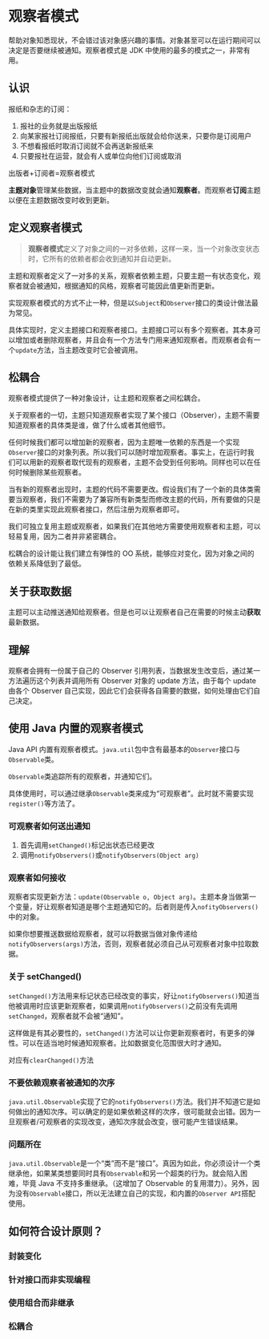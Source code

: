 # 观察者模式

帮助对象知悉现状，不会错过该对象感兴趣的事情。对象甚至可以在运行期间可以决定是否要继续被通知。观察者模式是 JDK 中使用的最多的模式之一，非常有用。

## 认识

报纸和杂志的订阅：
1. 报社的业务就是出版报纸
2. 向某家报社订阅报纸，只要有新报纸出版就会给你送来，只要你是订阅用户
3. 不想看报纸时取消订阅就不会再送新报纸来
4. 只要报社在运营，就会有人或单位向他们订阅或取消

出版者+订阅者=观察者模式

**主题对象**管理某些数据，当主题中的数据改变就会通知**观察者**。而观察者**订阅**主题以便在主题数据改变时收到更新。

## 定义观察者模式

>**观察者模式**定义了对象之间的一对多依赖，这样一来，当一个对象改变状态时，它所有的依赖者都会收到通知并自动更新。

主题和观察者定义了一对多的关系，观察者依赖主题，只要主题一有状态变化，观察者就会被通知，根据通知的风格，观察者可能因此值更新而更新。

实现观察者模式的方式不止一种，但是以`Subject`和`Observer`接口的类设计做法最为常见。

具体实现时，定义主题接口和观察者接口。主题接口可以有多个观察者。其本身可以增加或者删除观察者，并且会有一个方法专门用来通知观察者。而观察者会有一个`update`方法，当主题改变时它会被调用。

## 松耦合

观察者模式提供了一种对象设计，让主题和观察者之间松耦合。

关于观察者的一切，主题只知道观察者实现了某个接口（Observer），主题不需要知道观察者的具体类是谁，做了什么或者其他细节。

任何时候我们都可以增加新的观察者，因为主题唯一依赖的东西是一个实现`Observer`接口的对象列表。所以我们可以随时增加观察者。事实上，在运行时我们可以用新的观察者取代现有的观察者，主题不会受到任何影响。同样也可以在任何时候删除某些观察者。

当有新的观察者出现时，主题的代码不需要更改。假设我们有了一个新的具体类需要当观察者，我们不需要为了兼容所有新类型而修改主题的代码，所有要做的只是在新的类里实现此观察者接口，然后注册为观察者即可。

我们可独立复用主题或观察者，如果我们在其他地方需要使用观察者和主题，可以轻易复用，因为二者并非紧密耦合。

松耦合的设计能让我们建立有弹性的 OO 系统，能够应对变化，因为对象之间的依赖关系降低到了最低。

## 关于获取数据

主题可以主动推送通知给观察者。但是也可以让观察者自己在需要的时候主动**获取**最新数据。

## 理解

观察者会拥有一份属于自己的 Observer 引用列表，当数据发生改变后，通过某一方法遍历这个列表并调用所有 Observer 对象的 update 方法，由于每个 update 由各个 Observer 自己实现，因此它们会获得各自需要的数据，如何处理由它们自己决定。

## 使用 Java 内置的观察者模式

Java API 内置有观察者模式。`java.util`包中含有最基本的`Observer`接口与`Observable`类。

`Observable`类追踪所有的观察者，并通知它们。

具体使用时，可以通过继承`Observable`类来成为“可观察者”。此时就不需要实现`register()`等方法了。

### 可观察者如何送出通知

1. 首先调用`setChanged()`标记出状态已经更改
2. 调用`notifyObservers()`或`notifyObservers(Object arg)`

### 观察者如何接收

观察者实现更新方法：`update(Observable o, Object arg)`。主题本身当做第一个变量，好让观察者知道是哪个主题通知它的。后者则是传入`nofityObservers()`中的对象。

如果你想要推送数据给观察者，就可以将数据当做对象传递给`notifyObservers(args)`方法，否则，观察者就必须自己从可观察者对象中拉取数据。

### 关于 setChanged()

`setChanged()`方法用来标记状态已经改变的事实，好让`notifyObservers()`知道当他被调用时应该更新观察者，如果调用`notifyObservers()`之前没有先调用`setChanged`，观察者就不会被“通知”。

这样做是有其必要性的，`setChanged()`方法可以让你更新观察者时，有更多的弹性。可以在适当地时候通知观察者。比如数据变化范围很大时才通知。

对应有`clearChanged()`方法

### 不要依赖观察者被通知的次序

`java.util.Observable`实现了它的`notifyObservers()`方法。我们并不知道它是如何做出的通知次序。可以确定的是如果依赖这样的次序，很可能就会出错。因为一旦观察者/可观察者的实现改变，通知次序就会改变，很可能产生错误结果。

### 问题所在

`java.util.Observable`是一个“类”而不是“接口”。真因为如此，你必须设计一个类继承他，如果某类想要同时具有`Observable`和另一个超类的行为。就会陷入困难，毕竟 Java 不支持多重继承。（这增加了 Observable 的复用潜力）。另外，因为没有`Observable`接口，所以无法建立自己的实现，和内置的`Observer API`搭配使用。

## 如何符合设计原则？

### 封装变化

### 针对接口而非实现编程

### 使用组合而非继承

### 松耦合
